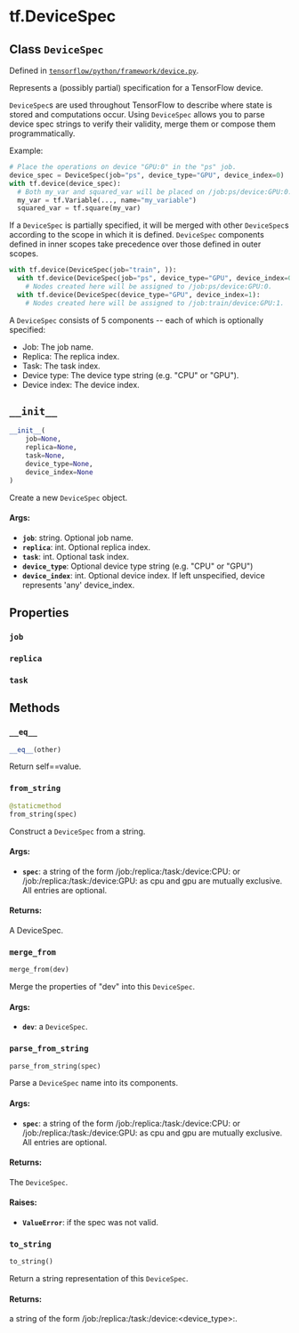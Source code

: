 <div itemscope itemtype="http://developers.google.com/ReferenceObject">
<meta itemprop="name" content="tf.DeviceSpec" />
<meta itemprop="path" content="Stable" />
<meta itemprop="property" content="job"/>
<meta itemprop="property" content="replica"/>
<meta itemprop="property" content="task"/>
<meta itemprop="property" content="__eq__"/>
<meta itemprop="property" content="__init__"/>
<meta itemprop="property" content="from_string"/>
<meta itemprop="property" content="merge_from"/>
<meta itemprop="property" content="parse_from_string"/>
<meta itemprop="property" content="to_string"/>
</div>

# tf.DeviceSpec

## Class `DeviceSpec`





Defined in [`tensorflow/python/framework/device.py`](https://www.tensorflow.org/code/tensorflow/python/framework/device.py).

Represents a (possibly partial) specification for a TensorFlow device.

`DeviceSpec`s are used throughout TensorFlow to describe where state is stored
and computations occur. Using `DeviceSpec` allows you to parse device spec
strings to verify their validity, merge them or compose them programmatically.

Example:

```python
# Place the operations on device "GPU:0" in the "ps" job.
device_spec = DeviceSpec(job="ps", device_type="GPU", device_index=0)
with tf.device(device_spec):
  # Both my_var and squared_var will be placed on /job:ps/device:GPU:0.
  my_var = tf.Variable(..., name="my_variable")
  squared_var = tf.square(my_var)
```

If a `DeviceSpec` is partially specified, it will be merged with other
`DeviceSpec`s according to the scope in which it is defined. `DeviceSpec`
components defined in inner scopes take precedence over those defined in
outer scopes.

```python
with tf.device(DeviceSpec(job="train", )):
  with tf.device(DeviceSpec(job="ps", device_type="GPU", device_index=0):
    # Nodes created here will be assigned to /job:ps/device:GPU:0.
  with tf.device(DeviceSpec(device_type="GPU", device_index=1):
    # Nodes created here will be assigned to /job:train/device:GPU:1.
```

A `DeviceSpec` consists of 5 components -- each of
which is optionally specified:

* Job: The job name.
* Replica: The replica index.
* Task: The task index.
* Device type: The device type string (e.g. "CPU" or "GPU").
* Device index: The device index.

<h2 id="__init__"><code>__init__</code></h2>

``` python
__init__(
    job=None,
    replica=None,
    task=None,
    device_type=None,
    device_index=None
)
```

Create a new `DeviceSpec` object.

#### Args:

* <b>`job`</b>: string.  Optional job name.
* <b>`replica`</b>: int.  Optional replica index.
* <b>`task`</b>: int.  Optional task index.
* <b>`device_type`</b>: Optional device type string (e.g. "CPU" or "GPU")
* <b>`device_index`</b>: int.  Optional device index.  If left
    unspecified, device represents 'any' device_index.



## Properties

<h3 id="job"><code>job</code></h3>



<h3 id="replica"><code>replica</code></h3>



<h3 id="task"><code>task</code></h3>





## Methods

<h3 id="__eq__"><code>__eq__</code></h3>

``` python
__eq__(other)
```

Return self==value.

<h3 id="from_string"><code>from_string</code></h3>

``` python
@staticmethod
from_string(spec)
```

Construct a `DeviceSpec` from a string.

#### Args:

* <b>`spec`</b>: a string of the form
   /job:<name>/replica:<id>/task:<id>/device:CPU:<id>
  or
   /job:<name>/replica:<id>/task:<id>/device:GPU:<id>
  as cpu and gpu are mutually exclusive.
  All entries are optional.


#### Returns:

A DeviceSpec.

<h3 id="merge_from"><code>merge_from</code></h3>

``` python
merge_from(dev)
```

Merge the properties of "dev" into this `DeviceSpec`.

#### Args:

* <b>`dev`</b>: a `DeviceSpec`.

<h3 id="parse_from_string"><code>parse_from_string</code></h3>

``` python
parse_from_string(spec)
```

Parse a `DeviceSpec` name into its components.

#### Args:

* <b>`spec`</b>: a string of the form
   /job:<name>/replica:<id>/task:<id>/device:CPU:<id>
  or
   /job:<name>/replica:<id>/task:<id>/device:GPU:<id>
  as cpu and gpu are mutually exclusive.
  All entries are optional.


#### Returns:

The `DeviceSpec`.


#### Raises:

* <b>`ValueError`</b>: if the spec was not valid.

<h3 id="to_string"><code>to_string</code></h3>

``` python
to_string()
```

Return a string representation of this `DeviceSpec`.

#### Returns:

a string of the form
/job:<name>/replica:<id>/task:<id>/device:<device_type>:<id>.



